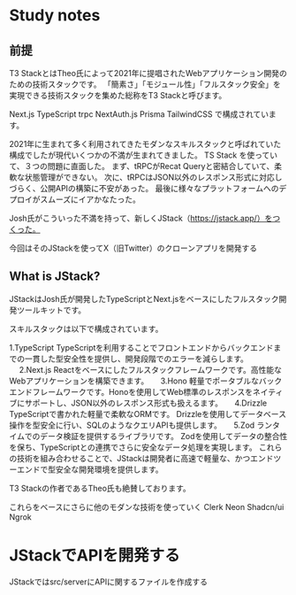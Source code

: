 # Study notes
## 前提
T3 StackとはTheo氏によって2021年に提唱されたWebアプリケーション開発のための技術スタックです。
「簡素さ」「モジュール性」「フルスタック安全」を実現できる技術スタックを集めた総称をT3 Stackと呼びます。

Next.js
TypeScript
trpc
NextAuth.js
Prisma
TailwindCSS
で構成されています。

2021年に生まれて多く利用されてきたモダンなスキルスタックと呼ばれていた構成でしたが現代いくつかの不満が生まれてきました。
TS Stack を使っていて、３つの問題に直面した。
まず、tRPCがRecat Queryと密結合していて、柔軟な状態管理ができない。
次に、tRPCはJSON以外のレスポンス形式に対応しづらく、公開APIの構築に不安があった。
最後に様々なプラットフォームへのデプロイがスムーズにイアかなたった。

Josh氏がこういった不満を持って、新しくJStack（https://jstack.app/）をつくった。

今回はそのJStackを使ってX（旧Twitter）のクローンアプリを開発する

## What is JStack?
JStackはJosh氏が開発したTypeScriptとNext.jsをベースにしたフルスタック開発ツールキットです。

スキルスタックは以下で構成されています。

1.TypeScript
TypeScriptを利用することでフロントエンドからバックエンドまでの一貫した型安全性を提供し、開発段階でのエラーを減らします。
　
2.Next.js
Reactをベースにしたフルスタックフレームワークです。高性能なWebアプリケーションを構築できます。
　
3.Hono
軽量でポータブルなバックエンドフレームワークです。Honoを使用してWeb標準のレスポンスをネイティブにサポートし、JSON以外のレスポンス形式も扱えるます。
　
4.Drizzle
TypeScriptで書かれた軽量で柔軟なORMです。
Drizzleを使用してデータベース操作を型安全に行い、SQLのようなクエリAPIも提供します。
　
5.Zod
ランタイムでのデータ検証を提供するライブラリです。
Zodを使用してデータの整合性を保ち、TypeScriptとの連携でさらに安全なデータ処理を実現します。
これらの技術を組み合わせることで、JStackは開発者に高速で軽量な、かつエンドツーエンドで型安全な開発環境を提供します。

T3 Stackの作者であるTheo氏も絶賛しております。

これらをベースにさらに他のモダンな技術を使っていく
Clerk
Neon
Shadcn/ui
Ngrok


# JStackでAPIを開発する
JStackではsrc/serverにAPIに関するファイルを作成する

